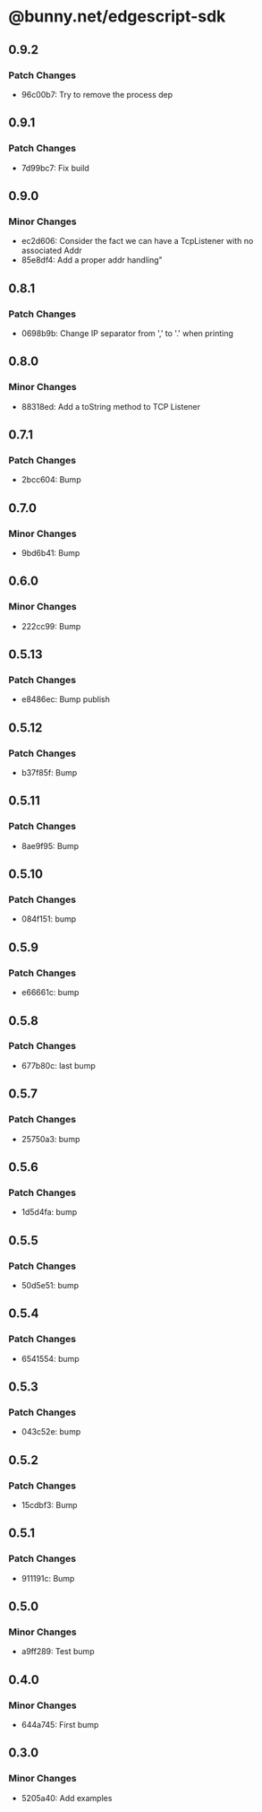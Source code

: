 # @bunny.net/edgescript-sdk

## 0.9.2

### Patch Changes

- 96c00b7: Try to remove the process dep

## 0.9.1

### Patch Changes

- 7d99bc7: Fix build

## 0.9.0

### Minor Changes

- ec2d606: Consider the fact we can have a TcpListener with no associated Addr
- 85e8df4: Add a proper addr handling"

## 0.8.1

### Patch Changes

- 0698b9b: Change IP separator from ',' to '.' when printing

## 0.8.0

### Minor Changes

- 88318ed: Add a toString method to TCP Listener

## 0.7.1

### Patch Changes

- 2bcc604: Bump

## 0.7.0

### Minor Changes

- 9bd6b41: Bump

## 0.6.0

### Minor Changes

- 222cc99: Bump

## 0.5.13

### Patch Changes

- e8486ec: Bump publish

## 0.5.12

### Patch Changes

- b37f85f: Bump

## 0.5.11

### Patch Changes

- 8ae9f95: Bump

## 0.5.10

### Patch Changes

- 084f151: bump

## 0.5.9

### Patch Changes

- e66661c: bump

## 0.5.8

### Patch Changes

- 677b80c: last bump

## 0.5.7

### Patch Changes

- 25750a3: bump

## 0.5.6

### Patch Changes

- 1d5d4fa: bump

## 0.5.5

### Patch Changes

- 50d5e51: bump

## 0.5.4

### Patch Changes

- 6541554: bump

## 0.5.3

### Patch Changes

- 043c52e: bump

## 0.5.2

### Patch Changes

- 15cdbf3: Bump

## 0.5.1

### Patch Changes

- 911191c: Bump

## 0.5.0

### Minor Changes

- a9ff289: Test bump

## 0.4.0

### Minor Changes

- 644a745: First bump

## 0.3.0

### Minor Changes

- 5205a40: Add examples
